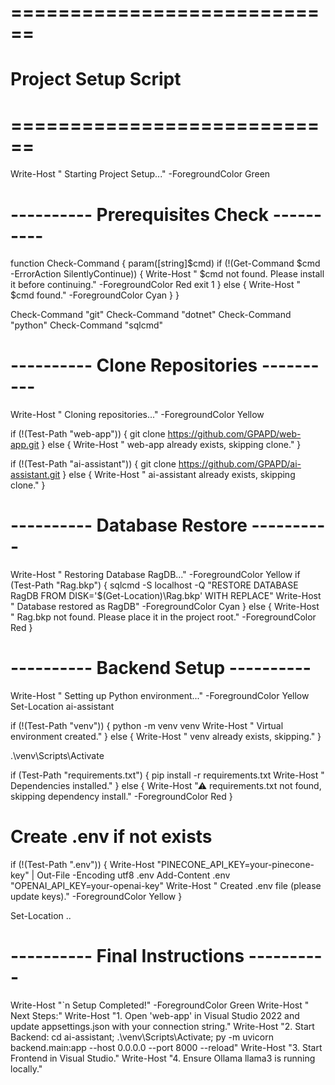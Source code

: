 # ============================
# Project Setup Script
# ============================

Write-Host " Starting Project Setup..." -ForegroundColor Green

# ---------- Prerequisites Check ----------
function Check-Command {
    param([string]$cmd)
    if (!(Get-Command $cmd -ErrorAction SilentlyContinue)) {
        Write-Host " $cmd not found. Please install it before continuing." -ForegroundColor Red
        exit 1
    }
    else {
        Write-Host " $cmd found." -ForegroundColor Cyan
    }
}

Check-Command "git"
Check-Command "dotnet"
Check-Command "python"
Check-Command "sqlcmd"

# ---------- Clone Repositories ----------
Write-Host " Cloning repositories..." -ForegroundColor Yellow

if (!(Test-Path "web-app")) {
    git clone https://github.com/GPAPD/web-app.git
} else {
    Write-Host " web-app already exists, skipping clone."
}

if (!(Test-Path "ai-assistant")) {
    git clone https://github.com/GPAPD/ai-assistant.git
} else {
    Write-Host " ai-assistant already exists, skipping clone."
}

# ---------- Database Restore ----------
Write-Host " Restoring Database RagDB..." -ForegroundColor Yellow
if (Test-Path "Rag.bkp") {
    sqlcmd -S localhost -Q "RESTORE DATABASE RagDB FROM DISK='$(Get-Location)\Rag.bkp' WITH REPLACE"
    Write-Host " Database restored as RagDB" -ForegroundColor Cyan
} else {
    Write-Host " Rag.bkp not found. Please place it in the project root." -ForegroundColor Red
}

# ---------- Backend Setup ----------
Write-Host " Setting up Python environment..." -ForegroundColor Yellow
Set-Location ai-assistant

if (!(Test-Path "venv")) {
    python -m venv venv
    Write-Host " Virtual environment created."
} else {
    Write-Host " venv already exists, skipping."
}

.\venv\Scripts\Activate

if (Test-Path "requirements.txt") {
    pip install -r requirements.txt
    Write-Host " Dependencies installed."
} else {
    Write-Host "⚠ requirements.txt not found, skipping dependency install." -ForegroundColor Red
}

# Create .env if not exists
if (!(Test-Path ".env")) {
    Write-Host "PINECONE_API_KEY=your-pinecone-key" | Out-File -Encoding utf8 .env
    Add-Content .env "OPENAI_API_KEY=your-openai-key"
    Write-Host " Created .env file (please update keys)." -ForegroundColor Yellow
}

Set-Location ..

# ---------- Final Instructions ----------
Write-Host "`n Setup Completed!" -ForegroundColor Green
Write-Host " Next Steps:"
Write-Host "1. Open 'web-app' in Visual Studio 2022 and update appsettings.json with your connection string."
Write-Host "2. Start Backend: cd ai-assistant; .\venv\Scripts\Activate; py -m uvicorn backend.main:app --host 0.0.0.0 --port 8000 --reload"
Write-Host "3. Start Frontend in Visual Studio."
Write-Host "4. Ensure Ollama llama3 is running locally."
